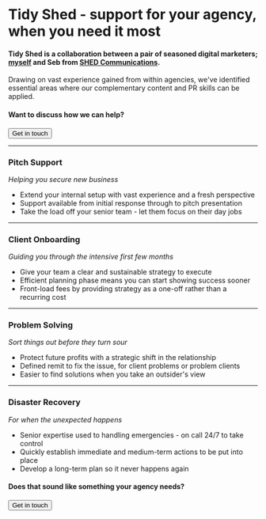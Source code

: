 # Tidy Shed - support for your agency, when you need it most

#### Tidy Shed is a collaboration between a pair of seasoned digital marketers; [myself](/about) and Seb from [SHED Communications](http://shedcomms.co).

Drawing on vast experience gained from within agencies, we've identified essential areas where our complementary content and PR skills can be applied.

#### Want to discuss how we can help?

<a href="/contact"><button class="button">Get in touch</button></a>

---
### Pitch Support
_Helping you secure new business_

- Extend your internal setup with vast experience and a fresh perspective
- Support available from initial response through to pitch presentation
- Take the load off your senior team - let them focus on their day jobs

---
### Client Onboarding
_Guiding you through the intensive first few months_

- Give your team a clear and sustainable strategy to execute
- Efficient planning phase means you can start showing success sooner
- Front-load fees by providing strategy as a one-off rather than a recurring cost

---
### Problem Solving
_Sort things out before they turn sour_

- Protect future profits with a strategic shift in the relationship
- Defined remit to fix the issue, for client problems or problem clients
- Easier to find solutions when you take an outsider's view

---
### Disaster Recovery
_For when the unexpected happens_

- Senior expertise used to handling emergencies - on call 24/7 to take control
- Quickly establish immediate and medium-term actions to be put into place
- Develop a long-term plan so it never happens again

#### Does that sound like something your agency needs?

<a href="/contact"><button class="button">Get in touch</button></a>
